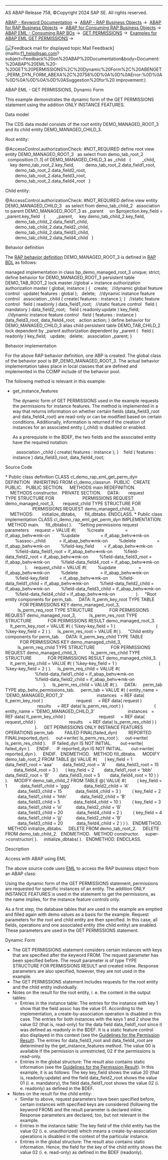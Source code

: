   

* * *

AS ABAP Release 758, ©Copyright 2024 SAP SE. All rights reserved.

[ABAP - Keyword Documentation](https://help.sap.com/doc/abapdocu_latest_index_htm/latest/en-US/abenabap.htm) →  [ABAP - RAP Business Objects](https://help.sap.com/doc/abapdocu_latest_index_htm/latest/en-US/abenabap_rap.htm) →  [ABAP for RAP Business Objects](https://help.sap.com/doc/abapdocu_latest_index_htm/latest/en-US/abenabap_for_rap_bos.htm) →  [ABAP for Consuming RAP Business Objects](https://help.sap.com/doc/abapdocu_latest_index_htm/latest/en-US/abenabap_consume_rap_bos.htm) →  [ABAP EML - Consuming RAP BOs](https://help.sap.com/doc/abapdocu_latest_index_htm/latest/en-US/abeneml.htm) →  [GET PERMISSIONS](https://help.sap.com/doc/abapdocu_latest_index_htm/latest/en-US/abapget_permissions.htm) →  [Examples for ABAP EML GET PERMISSIONS](https://help.sap.com/doc/abapdocu_latest_index_htm/latest/en-US/abenget_permissions_abexas.htm) → 

 [![](Mail.gif?object=Mail.gif "Feedback mail for displayed topic") Mail Feedback](mailto:f1_help@sap.com?subject=Feedback%20on%20ABAP%20Documentation&body=Document:%20ABAP%20EML%20-%20GET%20PERMISSIONS%2C%20Dynamic%20Form%2C%20ABENGET_PERM_DYN_FORM_ABEXA%2C%20758%0D%0A%0D%0AError:%0D%0A%0D%0A%0D%0A%0D%0ASuggestion%20for%20
improvement:)

ABAP EML - GET PERMISSIONS, Dynamic Form

This example demonstrates the dynamic form of the GET PERMISSIONS statement using the addition ONLY INSTANCE FEATURES.

Data model

The CDS data model consists of the root entity DEMO\_MANAGED\_ROOT\_3 and its child entity DEMO\_MANAGED\_CHILD\_3.

Root entity:

@AccessControl.authorizationCheck: #NOT\_REQUIRED
define root view entity DEMO\_MANAGED\_ROOT\_3
  as select from demo\_tab\_root\_2
  composition \[1..1\] of DEMO\_MANAGED\_CHILD\_3 as \_child
  {
        \_child,
    key demo\_tab\_root\_2.key\_field,
        demo\_tab\_root\_2.data\_field1\_root,
        demo\_tab\_root\_2.data\_field2\_root,
        demo\_tab\_root\_2.data\_field3\_root,
        demo\_tab\_root\_2.data\_field4\_root
  }

Child entity:

@AccessControl.authorizationCheck: #NOT\_REQUIRED
define view entity DEMO\_MANAGED\_CHILD\_3
  as select from demo\_tab\_child\_2
  association to parent DEMO\_MANAGED\_ROOT\_3 as \_parent  
  on $projection.key\_field = \_parent.key\_field
  {
        \_parent,
    key demo\_tab\_child\_2.key\_field,
        demo\_tab\_child\_2.data\_field1\_child,
        demo\_tab\_child\_2.data\_field2\_child,
        demo\_tab\_child\_2.data\_field3\_child,
        demo\_tab\_child\_2.data\_field4\_child
  }

Behavior definition

The [RAP behavior definition](https://help.sap.com/doc/abapdocu_latest_index_htm/latest/en-US/abencds_behavior_definition_glosry.htm "Glossary Entry") DEMO\_MANAGED\_ROOT\_3 is defined in [RAP BDL](https://help.sap.com/doc/abapdocu_latest_index_htm/latest/en-US/abencds_bdl_glosry.htm "Glossary Entry") as follows:

managed implementation in class bp\_demo\_managed\_root\_3 unique;
strict;
define behavior for DEMO\_MANAGED\_ROOT\_3
persistent table DEMO\_TAB\_ROOT\_2
lock master
//global + instance authorization
authorization master ( global, instance )
{
  create;
  //dynamic global feature control
  update( features : global );
  delete;
  //dynamic instance feature control
  association \_child { create( features : instance ); }
  //static feature control
  field ( readonly ) data\_field1\_root;
  //static feature control
  field ( mandatory ) data\_field2\_root;
  field ( readonly:update ) key\_field;
  //dynamic instance feature control
  field ( features : instance ) data\_field3\_root, data\_field4\_root;
  action action;
}
define behavior for DEMO\_MANAGED\_CHILD\_3 alias child
persistent table DEMO\_TAB\_CHILD\_2
lock dependent by \_parent
authorization dependent by \_parent
{
  field ( readonly ) key\_field;
  update;
  delete;
  association \_parent;
}

Behavior implementation

For the above RAP behavior definition, one ABP is created. The global class of the behavior pool is BP\_DEMO\_MANAGED\_ROOT\_3. The actual behavior implementation takes place in local classes that are defined and implemented in the CCIMP include of the behavior pool.

The following method is relevant in this example:

-   get\_instance\_features
    
    The dynamic form of GET PERMISSIONS used in the example requests the permissions for instance features. The method is implemented in a way that returns information on whether certain fields (data\_field3\_root and data\_field4\_root) are read-only or can be modified based on certain conditions. Additionally, information is returned if the creation of instances for an associated entity (\_child) is disabled or enabled.
    
    As a prerequisite in the BDEF, the two fields and the associated entity have the required notation:
    
       association \_child { create( features : instance ); }
       field ( features : instance ) data\_field3\_root, data\_field4\_root;
    

Source Code   

\* Public class definition
CLASS cl\_demo\_rap\_eml\_get\_perm\_dyn DEFINITION
  INHERITING FROM cl\_demo\_classrun
  PUBLIC
  CREATE PUBLIC.
  PUBLIC SECTION.
    METHODS main REDEFINITION.
    METHODS constructor.
  PRIVATE SECTION.
    DATA:
      request       TYPE STRUCTURE FOR
                      PERMISSIONS REQUEST demo\_managed\_root\_3,
      request\_child TYPE STRUCTURE FOR
                      PERMISSIONS REQUEST demo\_managed\_child\_3.
    METHODS:
      initialize\_dbtabs,
      fill\_dbtabs.
ENDCLASS.
\* Public class implementation
CLASS cl\_demo\_rap\_eml\_get\_perm\_dyn IMPLEMENTATION.
  METHOD main.
    fill\_dbtabs( ).
    "Setting permissions request parameters
    request = VALUE #(
        %create                 = if\_abap\_behv=>mk-on
        %update                 = if\_abap\_behv=>mk-on
        %assoc-\_child           = if\_abap\_behv=>mk-on
        %delete                 = if\_abap\_behv=>mk-on
        %field-key\_field        = if\_abap\_behv=>mk-on
        %field-data\_field1\_root = if\_abap\_behv=>mk-on
        %field-data\_field2\_root = if\_abap\_behv=>mk-on
        %field-data\_field3\_root = if\_abap\_behv=>mk-on
        %field-data\_field4\_root = if\_abap\_behv=>mk-on
                ).
    request\_child = VALUE #(
        %update                  = if\_abap\_behv=>mk-on
        %delete                  = if\_abap\_behv=>mk-on
        %field-key\_field         = if\_abap\_behv=>mk-on
        %field-data\_field1\_child = if\_abap\_behv=>mk-on
        %field-data\_field2\_child = if\_abap\_behv=>mk-on
        %field-data\_field3\_child = if\_abap\_behv=>mk-on
        %field-data\_field4\_child = if\_abap\_behv=>mk-on
                ).
    "Root entity components for perm\_tab.
    DATA: lt\_perm\_key\_root TYPE TABLE
            FOR PERMISSIONS KEY demo\_managed\_root\_3,
          ls\_perm\_req\_root TYPE STRUCTURE
            FOR PERMISSIONS REQUEST demo\_managed\_root\_3,
          ls\_perm\_res\_root TYPE STRUCTURE
            FOR PERMISSIONS RESULT demo\_managed\_root\_3.
    lt\_perm\_key\_root = VALUE #( ( %key-key\_field = 1 )
                                ( %key-key\_field = 2 ) ).
    ls\_perm\_res\_root = VALUE #( ).
    "Child entity components for perm\_tab.
    DATA: lt\_perm\_key\_child TYPE TABLE
            FOR PERMISSIONS KEY demo\_managed\_child\_3,
          ls\_perm\_req\_child TYPE STRUCTURE
            FOR PERMISSIONS REQUEST demo\_managed\_child\_3,
          ls\_perm\_res\_child TYPE STRUCTURE
            FOR PERMISSIONS RESULT demo\_managed\_child\_3.
    lt\_perm\_key\_child = VALUE #( ( %key-key\_field = 1 )
                                 ( %key-key\_field = 2 ) ).
    ls\_perm\_req\_child = VALUE #(
                        %field-data\_field1\_child = if\_abap\_behv=>mk-on
                        %field-data\_field2\_child = if\_abap\_behv=>mk-on
                               ).
    ls\_perm\_res\_child = VALUE #( ).
    DATA:
    perm\_tab TYPE abp\_behv\_permissions\_tab.
    perm\_tab = VALUE #( ( entity\_name = 'DEMO\_MANAGED\_ROOT\_3'
                          instances   = REF data( lt\_perm\_key\_root )
                          request     = REF data( request )
                          results     = REF data( ls\_perm\_res\_root ) )
                        ( entity\_name = 'DEMO\_MANAGED\_CHILD\_3'
                          instances   = REF data( lt\_perm\_key\_child )
                          request     = REF data( request\_child )
                          results     = REF data( ls\_perm\_res\_child ) )
                        ).
    GET PERMISSIONS ONLY INSTANCE FEATURES OPERATIONS perm\_tab
        FAILED FINAL(failed\_dyn)
        REPORTED FINAL(reported\_dyn).
    out->write( ls\_perm\_res\_root ).
    out->write( ls\_perm\_res\_child ).
    IF failed\_dyn IS NOT INITIAL.
      out->write( failed\_dyn ).
    ENDIF.
    IF reported\_dyn IS NOT INITIAL.
      out->write( reported\_dyn ).
    ENDIF.
  ENDMETHOD.
  METHOD fill\_dbtabs.
    MODIFY demo\_tab\_root\_2 FROM TABLE @( VALUE #(
     ( key\_field = 1
       data\_field1\_root = 'aaa'
       data\_field2\_root = 'A'
       data\_field3\_root = 15
       data\_field4\_root = 3 )
     ( key\_field = 2
       data\_field1\_root = 'bbb'
       data\_field2\_root = 'B'
       data\_field3\_root = 5
       data\_field4\_root = 10 ) ) ).
    MODIFY demo\_tab\_child\_2 FROM TABLE @( VALUE #(
        ( key\_field = 1
          data\_field1\_child = 'ggg'
          data\_field2\_child = 'A'
          data\_field3\_child = 15
          data\_field4\_child = 3 )
        ( key\_field = 2
          data\_field1\_child = 'hhh'
          data\_field2\_child = 'B'
          data\_field3\_child = 5
          data\_field4\_child = 10 )
        ( key\_field = 3
          data\_field1\_child = 'iii'
          data\_field2\_child = 'B'
          data\_field3\_child = 20
          data\_field4\_child = 2 )
        ( key\_field = 4
          data\_field1\_child = 'jjj'
          data\_field2\_child = 'B'
          data\_field3\_child = 20
          data\_field4\_child = 2 ) ) ).
  ENDMETHOD.
  METHOD initialize\_dbtabs.
    DELETE FROM demo\_tab\_root\_2.
    DELETE FROM demo\_tab\_child\_2.
  ENDMETHOD.
  METHOD constructor.
    super->constructor( ).
    initialize\_dbtabs( ).
  ENDMETHOD.
ENDCLASS.

Description   

Access with ABAP using EML

The above source code uses [EML](https://help.sap.com/doc/abapdocu_latest_index_htm/latest/en-US/abeneml_glosry.htm "Glossary Entry") to access the RAP business object from an ABAP class:

Using the dynamic form of the GET PERMISSIONS statement, permissions are requested for specific instances of an entity. The addition ONLY INSTANCE FEATURES is used in the statement to get the permissions, as the name implies, for the instance feature controls only.

As a first step, the database tables that are used in the example are emptied and filled again with demo values as a basis for the example. Request parameters for the root and child entity are then specified. In this case, all fields, operations and one associated entity (the child entity) are enabled. These parameters are used in the GET PERMISSIONS statement.

Dynamic Form

-   The GET PERMISSIONS statement considers certain instances with keys that are specified after the keyword FROM. The request parameter has been specified before. The result parameter is of type TYPE STRUCTURE FOR PERMISSIONS RESULT and created inline. Response parameters are also specified, however, they are not used in the example.
-   The GET PERMISSIONS statement includes requests for the root entity and the child entity individually.
-   Notes on the result for the root entity, i. e. the content in the output tables:
    -   Entries in the instance table: The entries for the instance with key 1 show that the field assoc has the value 01. According to the implementation, a create-by-association operation is disabled in this case. The entries for both instances with the keys 1 and 2 show the value 02 (that is, read-only) for the data field data\_field1\_root since it was defined as readonly in the BDEF. It is a static feature control also displayed in this context (see the [Guidelines for the Permission Result](https://help.sap.com/doc/abapdocu_latest_index_htm/latest/en-US/abapget_permissions_rules.htm)). The entries for data\_field3\_root and data\_field4\_root are determined by the get\_instance\_features method. The value 00 is available if the permission is unrestricted, 02 if the permissions is read-only.
    -   Entries in the global structure: The result also contains static information (see the [Guidelines for the Permission Result](https://help.sap.com/doc/abapdocu_latest_index_htm/latest/en-US/abapget_permissions_rules.htm)). In this example, it is as follows: The key key\_field shows the value 20 (that is, readonly:update) and the field data\_field2\_root shows the value 01 (i. e. mandatory), the field data\_field1\_root shows the value 02 (i. e. readonly) as defined in the BDEF.
-   Notes on the result for the child entity:
    -   Similar to above, request parameters have been specified before, certain instances with specified keys are considered (following the keyword FROM) and the result parameter is declared inline. Response parameters are declared, too, but not relevant in the example.
    -   Entries in the instance table: The key field of the child entity has the value 02 (i. e. unauthorized) which means a create-by-association operations is disabled in the context of the particular instance.
    -   Entries in the global structure: The result also contains static information. Hence, the field for the key of the child entity shows the value 02 (i. e. read-only) as defined in the BDEF (readonly).